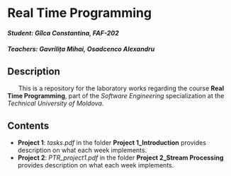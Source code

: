 # Real Time Programming                            
#### *Student: Gîlca Constantina, FAF-202*        
#### *Teachers: Gavrilița Mihai, Osadcenco Alexandru*              
                   
                
## Description                      
&ensp;&ensp;&ensp; This is a repository for the laboratory works regarding the course **Real Time Programming**, 
part of the *Software Engineering* specialization at the *Technical University of Moldova*.               

## Contents
- **Project 1**:  *tasks.pdf* in the folder **Project 1_Introduction** provides description on what each week implements.
- **Project 2**:  *PTR_project1.pdf* in the folder **Project 2_Stream Processing** provides description on what each week implements.
